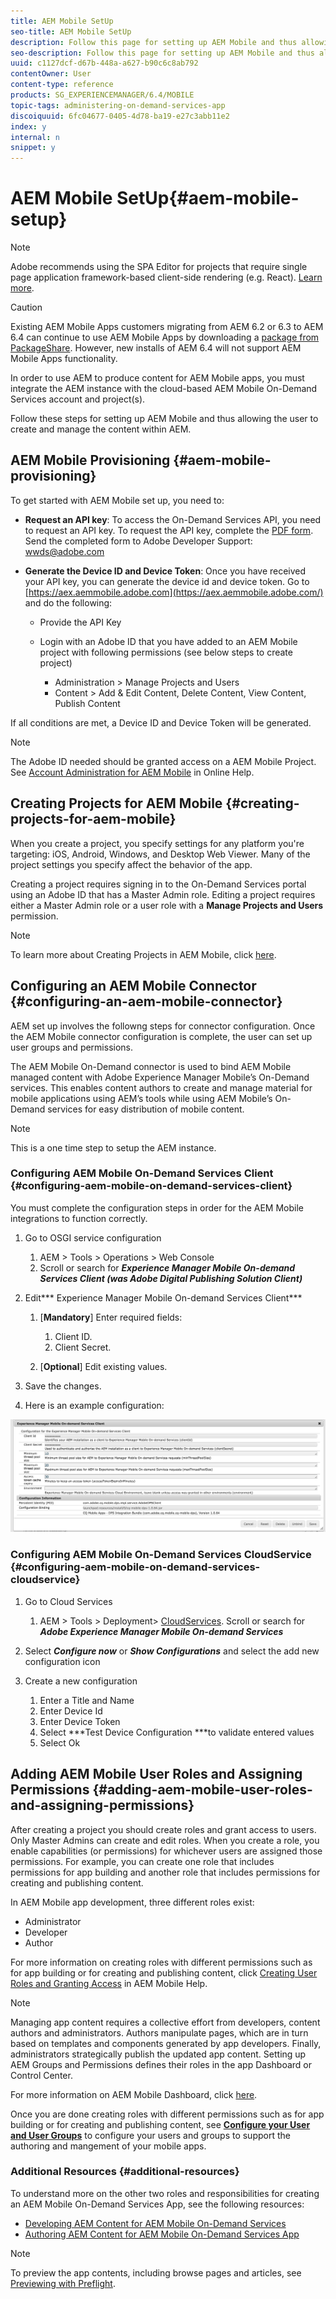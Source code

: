 ```yaml
---
title: AEM Mobile SetUp
seo-title: AEM Mobile SetUp
description: Follow this page for setting up AEM Mobile and thus allowing the user to create and manage the content within AEM. This page provides information on integrating the AEM instance with the cloud-based AEM Mobile On-Demand Services account and project(s). 
seo-description: Follow this page for setting up AEM Mobile and thus allowing the user to create and manage the content within AEM. This page provides information on integrating the AEM instance with the cloud-based AEM Mobile On-Demand Services account and project(s). 
uuid: c1127dcf-d67b-448a-a627-b90c6c8ab792
contentOwner: User
content-type: reference
products: SG_EXPERIENCEMANAGER/6.4/MOBILE
topic-tags: administering-on-demand-services-app
discoiquuid: 6fc04677-0405-4d78-ba19-e27c3abb11e2
index: y
internal: n
snippet: y
---
```


# AEM Mobile SetUp{#aem-mobile-setup}

>[!NOTE]
>
>Adobe recommends using the SPA Editor for projects that require single page application framework-based client-side rendering (e.g. React). [Learn more](../../sites/developing/using/spa-overview.md).

>[!CAUTION]
>
>Existing AEM Mobile Apps customers migrating from AEM 6.2 or 6.3 to AEM 6.4 can continue to use AEM Mobile Apps by downloading a [package from PackageShare](https://www.adobeaemcloud.com/content/marketplace/marketplaceProxy.html?packagePath=/content/companies/public/adobe/packages/cq640/compatpack/aem-mobile-package). However, new installs of AEM 6.4 will not support AEM Mobile Apps functionality.

In order to use AEM to produce content for AEM Mobile apps, you must integrate the AEM instance with the cloud-based AEM Mobile On-Demand Services account and project(s).

Follow these steps for setting up AEM Mobile and thus allowing the user to create and manage the content within AEM.

## AEM Mobile Provisioning {#aem-mobile-provisioning}

To get started with AEM Mobile set up, you need to:

* **Request an API key**: To access the On-Demand Services API, you need to request an API key. To request the API key, complete the [PDF form](https://helpx.adobe.com/digital-publishing-solution/help/integrating-dps.html). Send the completed form to Adobe Developer Support: [wwds@adobe.com](mailto:wwds@adobe.com)

* **Generate the Device ID and Device Token**: Once you have received your API key, you can generate the device id and device token. Go to [https://aex.aemmobile.adobe.com](https://aex.aemmobile.adobe.com/) and do the following:

    * Provide the API Key
    * Login with an Adobe ID that you have added to an AEM Mobile project with following permissions (see below steps to create project)

        * Administration &gt; Manage Projects and Users
        * Content &gt; Add & Edit Content, Delete Content, View Content, Publish Content

If all conditions are met, a Device ID and Device Token will be generated.

>[!NOTE]
>
>The Adobe ID needed should be granted access on a AEM Mobile Project. See [Account Administration for AEM Mobile](https://helpx.adobe.com/digital-publishing-solution/help/account-admin-dps.html) in Online Help.

## Creating Projects for AEM Mobile {#creating-projects-for-aem-mobile}

When you create a project, you specify settings for any platform you're targeting: iOS, Android, Windows, and Desktop Web Viewer. Many of the project settings you specify affect the behavior of the app.

Creating a project requires signing in to the On-Demand Services portal using an Adobe ID that has a Master Admin role. Editing a project requires either a Master Admin role or a user role with a **Manage Projects and Users** permission.

>[!NOTE]
>
>To learn more about Creating Projects in AEM Mobile, click [here](https://helpx.adobe.com/digital-publishing-solution/help/creating-projects.html).

## Configuring an AEM Mobile Connector {#configuring-an-aem-mobile-connector}

AEM set up involves the followng steps for connector configuration. Once the AEM Mobile connector configuration is complete, the user can set up user groups and permissions.

The AEM Mobile On-Demand connector is used to bind AEM Mobile managed content with Adobe Experience Manager Mobile’s On-Demand services. This enables content authors to create and manage material for mobile applications using AEM’s tools while using AEM Mobile’s On-Demand services for easy distribution of mobile content.

>[!NOTE]
>
>This is a one time step to setup the AEM instance.

### Configuring AEM Mobile On-Demand Services Client {#configuring-aem-mobile-on-demand-services-client}

You must complete the configuration steps in order for the AEM Mobile integrations to function correctly.

1. Go to OSGI service configuration

    1. AEM &gt; Tools &gt; Operations &gt; Web Console
    1. Scroll or search for ***Experience Manager Mobile On-demand Services Client (was Adobe Digital Publishing Solution Client)***

1. Edit*** Experience Manager Mobile On-demand Services Client***

    1. [**Mandatory**] Enter required fields:

        1. Client ID.
        1. Client Secret.

    1. [**Optional**] Edit existing values.

1. Save the changes.
1. Here is an example configuration:

![](assets/chlimage_1-53.png) 

### Configuring AEM Mobile On-Demand Services CloudService {#configuring-aem-mobile-on-demand-services-cloudservice}

1. Go to Cloud Services

    1. AEM &gt; Tools &gt; Deployment&gt; [CloudServices](http://localhost:4502/libs/cq/core/content/tools/cloudservices.html). Scroll or search for ***Adobe Experience Manager Mobile On-demand Services***

1. Select ***Configure now*** or ***Show Configurations*** and select the add new configuration icon 

1. Create a new configuration

    1. Enter a Title and Name 
    1. Enter Device Id 
    1. Enter Device Token
    1. Select ***Test Device Configuration ***to validate entered values 
    1. Select Ok

## Adding AEM Mobile User Roles and Assigning Permissions {#adding-aem-mobile-user-roles-and-assigning-permissions}

After creating a project you should create roles and grant access to users. Only Master Admins can create and edit roles. When you create a role, you enable capabilities (or permissions) for whichever users are assigned those permissions. For example, you can create one role that includes permissions for app building and another role that includes permissions for creating and publishing content.

In AEM Mobile app development, three different roles exist:

* Administrator
* Developer
* Author

For more information on creating roles with different permissions such as for app building or for creating and publishing content, click [Creating User Roles and Granting Access](https://helpx.adobe.com/digital-publishing-solution/help/account-admin-dps.html) in AEM Mobile Help.

>[!NOTE]
>
>Managing app content requires a collective effort from developers, content authors and administrators. Authors manipulate pages, which are in turn based on templates and components generated by app developers. Finally, administrators strategically publish the updated app content. Setting up AEM Groups and Permissions defines their roles in the app Dashboard or Control Center.
>
>For more information on AEM Mobile Dashboard, click [here](../../mobile/using/mobile-apps-ondemand-application-dashboard.md).

Once you are done creating roles with different permissions such as for app building or for creating and publishing content, see [**Configure your User and User Groups**](../../mobile/using/aem-mobile-configure-users.md) to configure your users and groups to support the authoring and mangement of your mobile apps.

### Additional Resources {#additional-resources}

To understand more on the other two roles and responsibilities for creating an AEM Mobile On-Demand Services App, see the following resources:

* [Developing AEM Content for AEM Mobile On-Demand Services](../../mobile/using/aem-mobile-on-demand.md)
* [Authoring AEM Content for AEM Mobile On-Demand Services App](../../mobile/using/mobile-apps-ondemand.md)

>[!NOTE]
>
>To preview the app contents, including browse pages and articles, see [Previewing with Preflight](../../mobile/using/aem-mobile-manage-ondemand-services.md).

